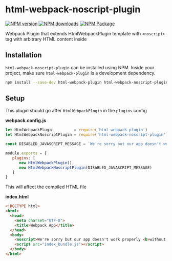 # html-webpack-noscript-plugin

[![NPM version][npm-image]][npm-url]
[![NPM downloads][npm-downloads]][npm-url]
[![NPM Package][workflow-status]][actions]

Webpack Plugin that extends HtmlWebpackPlugin template with `<noscript>` tag with arbitrary HTML content inside

## Installation

`html-webpack-noscript-plugin` can be installed using NPM. Inside your project, make sure `html-webpack-plugin` is a development dependency.

```bash
npm install --save-dev html-webpack-plugin html-webpack-noscript-plugin
```

## Setup

This plugin should go after `HtmlWebpackPlugin` in the `plugins` config

**webpack.config.js**

```js
let HtmlWebpackPlugin         = require('html-webpack-plugin')
let HtmlWebpackNoscriptPlugin = require('html-webpack-noscript-plugin')

const DISABLED_JAVASCRIPT_MESSAGE = `We're sorry but our app doesn't work properly <b>without JavaScript enabled</b>. Please enable it to continue.`

module.exports = {
   plugins: [
      new HtmlWebpackPlugin(),
      new HtmlWebpackNoscriptPlugin(DISABLED_JAVASCRIPT_MESSAGE)
   ]
}
```

This will affect the compiled HTML file

**index.html**

```html
<!DOCTYPE html>
<html>
  <head>
    <meta charset="UTF-8">
    <title>Webpack App</title>
  </head>
  <body>
    <noscript>We're sorry but our app doesn't work properly <b>without JavaScript enabled</b>. Please enable it to continue.</noscript>
    <script src="index_bundle.js"></script>
  </body>
</html>
```

[npm-image]: https://img.shields.io/npm/v/html-webpack-noscript-plugin.svg
[npm-downloads]: https://img.shields.io/npm/dt/html-webpack-noscript-plugin.svg
[npm-url]: https://npmjs.org/package/html-webpack-noscript-plugin
[actions]: https://github.com/constgen/html-webpack-noscript-plugin/actions
[workflow-status]: https://github.com/constgen/html-webpack-noscript-plugin/workflows/NPM%20Package/badge.svg?branch=main